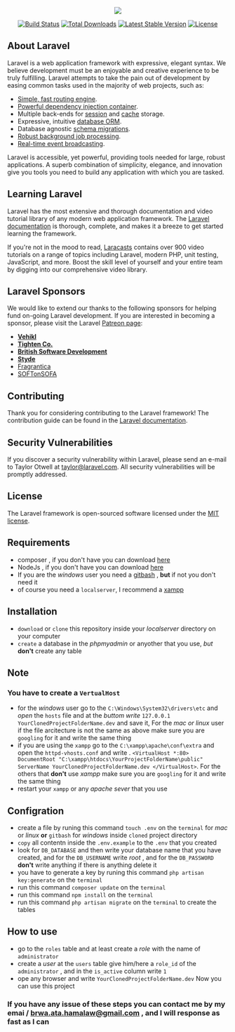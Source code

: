 <p align="center"><img src="https://laravel.com/assets/img/components/logo-laravel.svg"></p>

<p align="center">
<a href="https://travis-ci.org/laravel/framework"><img src="https://travis-ci.org/laravel/framework.svg" alt="Build Status"></a>
<a href="https://packagist.org/packages/laravel/framework"><img src="https://poser.pugx.org/laravel/framework/d/total.svg" alt="Total Downloads"></a>
<a href="https://packagist.org/packages/laravel/framework"><img src="https://poser.pugx.org/laravel/framework/v/stable.svg" alt="Latest Stable Version"></a>
<a href="https://packagist.org/packages/laravel/framework"><img src="https://poser.pugx.org/laravel/framework/license.svg" alt="License"></a>
</p>

## About Laravel

Laravel is a web application framework with expressive, elegant syntax. We believe development must be an enjoyable and creative experience to be truly fulfilling. Laravel attempts to take the pain out of development by easing common tasks used in the majority of web projects, such as:

- [Simple, fast routing engine](https://laravel.com/docs/routing).
- [Powerful dependency injection container](https://laravel.com/docs/container).
- Multiple back-ends for [session](https://laravel.com/docs/session) and [cache](https://laravel.com/docs/cache) storage.
- Expressive, intuitive [database ORM](https://laravel.com/docs/eloquent).
- Database agnostic [schema migrations](https://laravel.com/docs/migrations).
- [Robust background job processing](https://laravel.com/docs/queues).
- [Real-time event broadcasting](https://laravel.com/docs/broadcasting).

Laravel is accessible, yet powerful, providing tools needed for large, robust applications. A superb combination of simplicity, elegance, and innovation give you tools you need to build any application with which you are tasked.

## Learning Laravel

Laravel has the most extensive and thorough documentation and video tutorial library of any modern web application framework. The [Laravel documentation](https://laravel.com/docs) is thorough, complete, and makes it a breeze to get started learning the framework.

If you're not in the mood to read, [Laracasts](https://laracasts.com) contains over 900 video tutorials on a range of topics including Laravel, modern PHP, unit testing, JavaScript, and more. Boost the skill level of yourself and your entire team by digging into our comprehensive video library.

## Laravel Sponsors

We would like to extend our thanks to the following sponsors for helping fund on-going Laravel development. If you are interested in becoming a sponsor, please visit the Laravel [Patreon page](http://patreon.com/taylorotwell):

- **[Vehikl](http://vehikl.com)**
- **[Tighten Co.](https://tighten.co)**
- **[British Software Development](https://www.britishsoftware.co)**
- **[Styde](https://styde.net)**
- [Fragrantica](https://www.fragrantica.com)
- [SOFTonSOFA](https://softonsofa.com/)

## Contributing

Thank you for considering contributing to the Laravel framework! The contribution guide can be found in the [Laravel documentation](http://laravel.com/docs/contributions).

## Security Vulnerabilities

If you discover a security vulnerability within Laravel, please send an e-mail to Taylor Otwell at taylor@laravel.com. All security vulnerabilities will be promptly addressed.

## License

The Laravel framework is open-sourced software licensed under the [MIT license](http://opensource.org/licenses/MIT).

## Requirements
- composer , if you don't have you can download [here](https://getcomposer.org/)
- NodeJs , if you don't have you can download [here](https://nodejs.org/en/)
- If you are the _windows_ user you need a [gitbash](https://git-for-windows.github.io/) , **but** if not you don't need it
- of course you need a `localserver`, I recommend a [xampp](https://www.apachefriends.org/index.html)

## Installation
- `download` or `clone` this repository inside your _localserver_ directory on your computer 
- `create` a database in the _phpmyadmin_ or anyother that you use, _but_ **don't** create any table

## Note
### You have to create a `VertualHost` 
- for the _windows_ user go to the `C:\Windows\System32\drivers\etc` and _open_ the `hosts` file and at the _buttom  write_ `127.0.0.1	YourClonedProjectFolderName.dev` and save it, For the _mac or linux_ user if the file arcitecture is not the same as above make sure you are `googling` for it and write the same thing
- if you are using the `xampp` go to the `C:\xampp\apache\conf\extra` and open the `httpd-vhosts.conf` and write .
`<VirtualHost *:80>
	DocumentRoot "C:\xampp\htdocs\YourProjectFolderName\public"	
	ServerName YourClonedProjectFolderName.dev
</VirtualHost>`. 
For the others that **don't** use _xampp_ make sure you are `googling` for it and write the same thing
- restart your `xampp` or any _apache sever_ that you use
## Configration
- create a file by runing this command `touch .env` on the `terminal` for _mac_ or _linux_ **or** `gitbash` for _windows_ inside `cloned` project directory
- `copy` all contentn inside the `.env.example` to the `.env` that you created
- look for `DB_DATABASE` and then write your database name that you have created, and for the `DB_USERNAME` write _root_ , and for the `DB_PASSWORD` **don't** write anything if there is anything delete it
- you have to generate a key by runing this command `php artisan key:generate` on the `terminal`
- run this command `composer update` on the `terminal`
- run this command `npm install` on the `terminal`
- run this command `php artisan migrate` on the `terminal` to create the tables

## How to use
- go to the `roles` table and at least create a _role_ with the name of `administrator`
- create a _user_ at the `users` table give him/here a `role_id` of the `administrator` , and in the `is_active` column write `1`
- ope any browser and write `YourClonedProjectFolderName.dev` 
Now you can use this project
### If you have any issue of these steps you can contact me by my emai / brwa.ata.hamalaw@gmail.com , and I will response as fast as I can 
